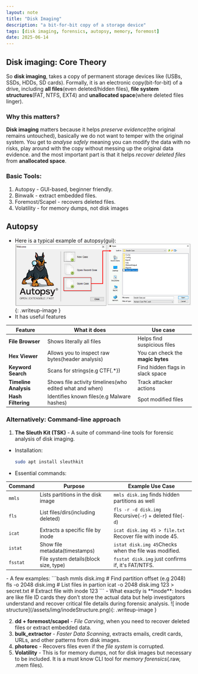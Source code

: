 ```yaml
---
layout: note
title: "Disk Imaging"
description: "a bit-for-bit copy of a storage device"
tags: [disk imaging, forensics, autopsy, memory, foremost]
date: 2025-06-14
---
```


## Disk imaging: Core Theory
So **disk imaging**, takes a copy of permanent storage devices like (USBs, SSDs, HDDs, SD cards). Formally, it is an electronic copy(bit-for-bit) of a drive, including **all files**(even deleted/hidden files), **file system structures**(FAT, NTFS, EXT4) and **unallocated space**(where deleted files linger).

### Why this matters?
**Disk imaging** matters because it helps *preserve evidence*(the original remains untouched), basically we do not want to temper with the original system. You get to *analyse safely* meaning you can modify the data with no risks, play around with the copy without messing up the original data evidence. and the most important part is that it helps *recover deleted files* from **anallocated space**.

### Basic Tools:
1. Autopsy - GUI-based, beginner friendly.
2. Binwalk - extract embedded files.
3. Foremost/Scapel - recovers deleted files.
4. Volatility - for memory dumps, not disk images

## Autopsy
- Here is a typical example of autopsy(gui):
    ![ autopsy](/assets/img/autopsy(1).png){: .writeup-image }
- It has useful features
<table>
  <thead>
    <tr>
      <th>Feature</th>
      <th>What it does</th>
      <th>Use case</th>
    </tr>
  </thead>
  <tbody>
    <tr>
      <td><strong>File Browser</strong></td>
      <td>Shows literally all files</td>
      <td>Helps find suspicious files</td>
    </tr>
    <tr>
      <td><strong>Hex Viewer</strong></td>
      <td>Allows you to inspect raw bytes(header analysis)</td>
      <td>You can check the <strong>magic bytes</strong></td>
    </tr>
    <tr>
      <td><strong>Keyword Search</strong></td>
      <td>Scans for strings(e.g CTF{.*})</td>
      <td>Find hidden flags in slack space</td>
    </tr>
    <tr>
      <td><strong>Timeline Analysis</strong></td>
      <td>Shows file activity timelines(who edited what and when)</td>
      <td>Track attacker actions</td>
    </tr>
    <tr>
        <td><strong>Hash Filtering</strong></td>
        <td>Identifies known files(e.g Malware hashes)</td>
        <td>Spot modified files</td>
    </tr>
  </tbody>
</table>

### Alternatively: Command-line approach
1. **The Sleuth Kit (TSK)** - A suite of command-line tools for forensic analysis of disk imaging.
- Installation:
    ```bash
    sudo apt install sleuthkit
    ```
- Essential commands:
<table>
  <thead>
    <tr>
      <th>Command</th>
      <th>Purpose</th>
      <th>Example Use Case</th>
    </tr>
  </thead>
  <tbody>
    <tr>
      <td><code>mmls</code></td>
      <td>Lists partitions in the disk image</td>
      <td><code>mmls disk.img</code> finds hidden partitions as well</td>
    </tr>
    <tr>
      <td><code>fls</code></td>
      <td>List files/dirs(including deleted)</td>
      <td><code>fls -r -d disk.img</code> Recursive(<code>-r</code>) + deleted file(<code>-d</code>)</td>
    </tr>
    <tr>
      <td><code>icat</code></td>
      <td>Extracts a specific file by inode</td>
      <td><code>icat disk.img 45 > file.txt</code> Recover file with inode 45.</td>
    </tr>
    <tr>
      <td><code>istat</code></td>
      <td>Show file metadata(timestamps)</td>
      <td><code>istat disk.img 45</code>Checks when the file was modified.</td>
    </tr>
    <tr>
        <td><code>fsstat</code></td>
        <td>File system details(block size, type)</td>
        <td><code>fsstat disk.img</code> just confirms if, it's FAT/NTFS.</td>
    </tr>
  </tbody>
</table>
- A few examples:
    ```bash
    mmls disk.img   # Find partition offset (e.g 2048)
    fls -o 2048 disk.img    # List files in partion
    icat -o 2048 disk.img 123 > secret.txt  # Extract file with inode 123
    ```
- What exactly is **inode**: Inodes are like file ID cards they don’t store the actual data but help investigators understand and recover critical file details during forensic analysis.
![ inode structure](/assets/img/inodeStructure.png){: .writeup-image }


2. **dd + foremost/scapel** - *File Carving*, when you need to recover deleted files or extract embedded data.
3. **bulk_extractor** -  *Faster Data Scanning*, extracts emails, credit cards, URLs, and other patterns from disk images.
4. **photorec** - Recovers files even if the *file system* is corrupted.
5. **Volatility** - This is for memory dumps, not for disk images but necessary to be included. It is a must know CLI tool for *memory forensics*(.raw, .mem files).


